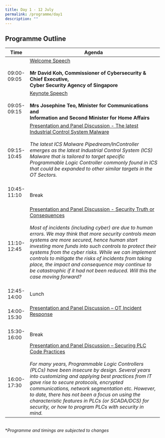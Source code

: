 ```yaml
---
title: Day 1 - 12 July
permalink: /programme/day1
description: ""
---
```

## Programme Outline


| Time     | Agenda                                        |
| -------  | ---------                                        |
| <br>09:00-<br> 09:05<br> | <u>Welcome Speech</u><br><br><b>Mr David Koh, Commissioner of Cybersecurity & Chief Executive,<br> Cyber Security Agency of Singapore</b> <br>
| <br>09:05-<br> 09:15<br> |<u>Keynote Speech</u><br><br><b>Mrs Josephine Teo, Minister for Communications and<br> Information and Second Minister for Home Affairs</b> <br>|
| <br>09:15-<br> 10:45<br> | <u>Presentation and Panel Discussion - The latest Industrial Control System Malware </u><br><br> <i>The latest ICS Malware Pipedream/InController emerges as the latest Industrial Control System (ICS) Malware that is tailored to target specific Programmable Logic Controller commonly found in ICS that could be expanded to other similar targets in the OT Sectors.</i> <br>|
| <br>10:45-<br> 11:10<br><br> |  <br> Break <br>|
| <br>11:10-<br> 12:45<br> | <u>Presentation and Panel Discussion - Security Truth or Consequences </u><br><br> <i> Most of incidents (including cyber) are due to human errors. We may think that more security controls mean systems are more secured, hence human start investing more funds into such controls to protect their systems from the cyber risks. While we can implement controls to mitigate the risks of incidents from taking place, the impact and consequence may continue to be catastrophic if it had not been reduced. Will this the case moving forward? </i> <br>|
| <br>12:45-<br> 14:00<br> | <br> Lunch <br>|
| <br>14:00-<br> 15:30<br> | <u>Presentation and Panel Discussion – OT Incident Response </u><br>|
| <br>15:30-<br> 16:00<br> | <br> Break <br>|
| <br>16:00-<br> 17:30<br> | <u>Presentation and Panel Discussion – Securing PLC Code Practices </u><br><br> <i> For many years, Programmable Logic Controllers (PLCs) have been insecure by design. Several years into customizing and applying best practices from IT gave rise to secure protocols, encrypted communications, network segmentation etc. However, to date, there has not been a focus on using the characteristic features in PLCs (or SCADA/DCS) for security, or how to program PLCs with security in mind. </i> <br>|

<br>
*<i>Programme and timings are subjected to changes<i>
